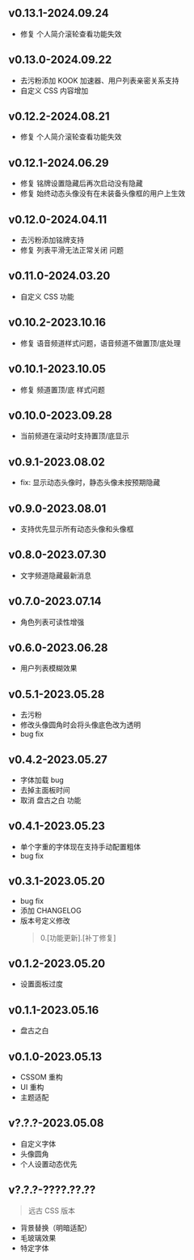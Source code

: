 ## v0.13.1-2024.09.24

 - 修复 个人简介滚轮查看功能失效

## v0.13.0-2024.09.22

 - 去污粉添加 KOOK 加速器、用户列表亲密关系支持
 - 自定义 CSS 内容增加

## v0.12.2-2024.08.21

 - 修复 个人简介滚轮查看功能失效

## v0.12.1-2024.06.29

 - 修复 铭牌设置隐藏后再次启动没有隐藏
 - 修复 始终动态头像没有在未装备头像框的用户上生效

## v0.12.0-2024.04.11

 - 去污粉添加铭牌支持
 - 修复 列表平滑无法正常关闭 问题

## v0.11.0-2024.03.20

 - 自定义 CSS 功能

## v0.10.2-2023.10.16

 - 修复 语音频道样式问题，语音频道不做置顶/底处理

## v0.10.1-2023.10.05

 - 修复 频道置顶/底 样式问题

## v0.10.0-2023.09.28

 - 当前频道在滚动时支持置顶/底显示

## v0.9.1-2023.08.02
 
 - fix: 显示动态头像时，静态头像未按预期隐藏

## v0.9.0-2023.08.01

 - 支持优先显示所有动态头像和头像框

## v0.8.0-2023.07.30

 - 文字频道隐藏最新消息 

## v0.7.0-2023.07.14

 - 角色列表可读性增强

## v0.6.0-2023.06.28

 - 用户列表模糊效果

## v0.5.1-2023.05.28

 - 去污粉
 - 修改头像圆角时会将头像底色改为透明
 - bug fix

## v0.4.2-2023.05.27

 - 字体加载 bug
 - 去掉主面板时间
 - 取消 盘古之白 功能

## v0.4.1-2023.05.23

 - 单个字重的字体现在支持手动配置粗体
 - bug fix

## v0.3.1-2023.05.20

 - bug fix
 - 添加 CHANGELOG
 - 版本号定义修改
    > 0.[功能更新].[补丁修复]

## v0.1.2-2023.05.20

 - 设置面板过度

## v0.1.1-2023.05.16

 - 盘古之白

## v0.1.0-2023.05.13

 - CSSOM 重构
 - UI 重构
 - 主题适配

## v?.?.?-2023.05.08

 - 自定义字体
 - 头像圆角
 - 个人设置动态优先

## v?.?.?-????.??.??

> 远古 CSS 版本

 - 背景替换（明暗适配）
 - 毛玻璃效果
 - 特定字体

